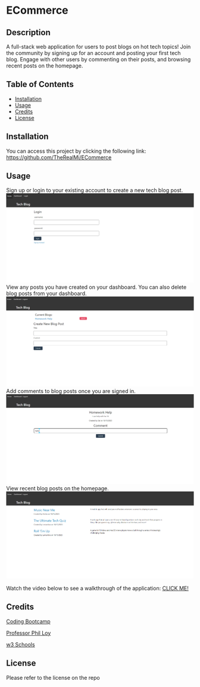 # ECommerce

## Description
A full-stack web application for users to post blogs on hot tech topics! Join the community by signing up for an account and posting your first tech blog. Engage with other users by commenting on their posts, and browsing recent posts on the homepage. 

## Table of Contents 

- [Installation](#installation)
- [Usage](#usage)
- [Credits](#credits)
- [License](#license)

## Installation

You can access this project by clicking the following link: https://github.com/TheRealMi/ECommerce

## Usage

Sign up or login to your existing account to create a new tech blog post. 
![Login screenshot](./public/images/login.PNG)
View any posts you have created on your dashboard.
You can also delete blog posts from your dashboard. 
![Dashboard screenshot](./public/images/Dashboard.PNG)
Add comments to blog posts once you are signed in. 
![Comment screenshot](./public/images/comment.PNG)
View recent blog posts on the homepage. 
![Homepage screenshot](./public/images/homepage.PNG)

Watch the video below to see a walkthrough of the application:
<a href="https://watch.screencastify.com/v/Y8I7TWvAehYGcMhSfeZ4">CLICK ME!</a>

## Credits

[Coding Bootcamp](https://courses.bootcampspot.com)

[Professor Phil Loy](https://github.com/philliploy)

[w3 Schools](https://www.w3schools.com/)

## License

Please refer to the license on the repo